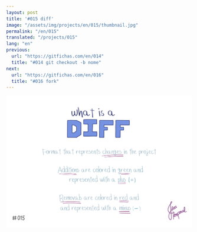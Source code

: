 ```yaml
---
layout: post
title: '#015 diff'
image: "/assets/img/projects/en/015/thumbnail.jpg"
permalink: "/en/015"
translated: "/projects/015"
lang: "en"
previous:
  url: "https://gitfichas.com/en/014"
  title: "#014 git checkout -b nome"
next:
  url: "https://gitfichas.com/en/016"
  title: "#016 fork"
---
```


<img alt="O que é o diff? Formato que apresenta alterações no projeto, adição são representas por + e remoções representadas por -" src="/assets/img/projects/en/015/full.jpg">